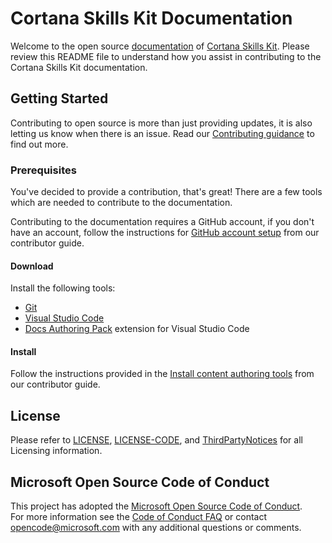 # Cortana Skills Kit Documentation  

Welcome to the open source [documentation](https://docs.microsoft.com/cortana) of [Cortana Skills Kit](https://developer.microsoft.com/cortana). Please review this README file to understand how you assist in contributing to the Cortana Skills Kit documentation.  

## Getting Started  

Contributing to open source is more than just providing updates, it is also letting us know when there is an issue. Read our [Contributing guidance](.github/CONTRIBUTING.md) to find out more.  

### Prerequisites  

You've decided to provide a contribution, that's great! There are a few tools which are needed to contribute to the documentation.  

Contributing to the documentation requires a GitHub account, if you don't have an account, follow the instructions for [GitHub account setup](https://docs.microsoft.com/contribute/get-started-setup-github) from our contributor guide.  

#### Download  

Install the following tools:  

* [Git](https://git-scm.com/download)  
* [Visual Studio Code](https://code.visualstudio.com/Download)  
* [Docs Authoring Pack](https://marketplace.visualstudio.com/items?itemName=docsmsft.docs-authoring-pack) extension for Visual Studio Code  

#### Install  

Follow the instructions provided in the [Install content authoring tools](https://docs.microsoft.com/contribute/get-started-setup-tools) from our contributor guide.  

## License  

Please refer to [LICENSE](.github/LICENSE), [LICENSE-CODE](.github/LICENSE-CODE), and [ThirdPartyNotices](.github/ThirdPartyNotices) for all Licensing information.  

## Microsoft Open Source Code of Conduct  
This project has adopted the [Microsoft Open Source Code of Conduct](https://opensource.microsoft.com/codeofconduct/).  
For more information see the [Code of Conduct FAQ](https://opensource.microsoft.com/codeofconduct/faq/) or contact [opencode@microsoft.com](mailto:opencode@microsoft.com) with any additional questions or comments.  